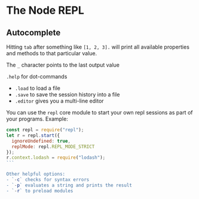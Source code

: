 # The Node REPL

## Autocomplete

Hitting `tab` after something like `[1, 2, 3].` will print all available properties and methods to that particular value.

The `_` character points to the last output value

`.help` for dot-commands

- `.load` to load a file
- `.save` to save the session history into a file
- `.editor` gives you a multi-line editor

You can use the `repl` core module to start your own repl sessions as part of your programs. Example:

````js
const repl = require("repl");
let r = repl.start({
  ignoreUndefined: true,
  replMode: repl.REPL_MODE_STRICT
});
r.context.lodash = require("lodash");
```

Other helpful options:
- `-c` checks for syntax errors
- `-p` evaluates a string and prints the result
- `-r` to preload modules
````
